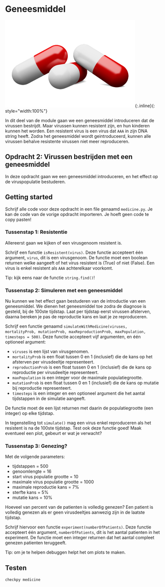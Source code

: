 # Geneesmiddel

![](medicine.png){:.inline}{: style="width:100%"}

In dit deel van de module gaan we een geneesmiddel introduceren dat de virussen bestrijdt.
Maar virussen kunnen resistent zijn, en hun kinderen kunnen het worden.
Een resistent virus is een virus dat `AAA` in zijn DNA string heeft.
Zodra het geneesmiddel wordt geintroduceerd, kunnen alle virussen behalve resistente virussen niet meer reproduceren.


## Opdracht 2: Virussen bestrijden met een geneesmiddel
In deze opdracht gaan we een geneesmiddel introduceren, en het effect op de viruspopulatie bestuderen.


## Getting started
Schrijf alle code voor deze opdracht in een file genaamd `medicine.py`.
Je kan de code van de vorige opdracht importeren. Je hoeft geen code te copy pasten!


### Tussenstap 1: Resistentie
Allereerst gaan we kijken of een virusgenoom resistent is.

Schrijf een functie `isResistent(virus)`.
Deze functie accepteert één argument, `virus`, dit is een virusgenoom.
De functie moet een boolean returnen welke aangeeft of het virus resistent is (True) of niet (False).
Een virus is enkel resistent als `AAA` achterelkaar voorkomt.

Tip: kijk eens naar de functie `string.find()`!


### Tussenstap 2: Simuleren met een geneesmiddel
Nu kunnen we het effect gaan bestuderen van de introductie van een geneesmiddel.
We dienen het geneesmiddel toe zodra de diagnose is gesteld, bij de 100ste tijdstap.
Laat per tijdstap eerst virussen afsterven, daarna bereken je pas de reproductie kans en laat je ze reproduceren.

Schrijf een functie genaamd `simulateWithMedicine(viruses, mortalityProb, mutationProb, maxReproductionProb, maxPopulation, timesteps = 500)`.
Deze functie accepteert vijf argumenten, en één optioneel argument:

* `viruses` is een lijst van virusgenomen.
* `mortalityProb` is een float tussen 0 en 1 (inclusief) die de kans op het afsterven per virusdeeltje representeert.
* `reproductionProb` is een float tussen 0 en 1 (inclusief) die de kans op reproductie per virusdeeltje representeert.
* `maxPopulation` is een integer voor de maximale populatiegrootte.
* `mutationProb` is een float tussen 0 en 1 (inclusief) die de kans op mutatie bij reproductie representeert.
* `timesteps` is een integer en een optioneel argument die het aantal tijdstappen in de simulatie aangeeft.

De functie moet de een lijst returnen met daarin de populatiegrootte (een integer) op elke tijdstap.

In tegenstelling tot `simulate()` mag een virus enkel reproduceren als het resistent is na de 100ste tijdstap.
Test ook deze functie goed! Maak eventueel een plot, gebeurt er wat je verwacht?


### Tussenstap 3: Genezing?
Met de volgende parameters:

* tijdstappen = 500
* genoomlengte = 16
* start virus populatie grootte = 10
* maximale virus populatie grootte = 1000
* maximale reproductie kans = 7%
* sterfte kans = 5%
* mutatie kans = 10%

Hoeveel van percent van de patienten is volledig genezen? Een patient is volledig genezen als er geen virusdeeltjes aanwezig zijn in de laatste tijdstap.

Schrijf hiervoor een functie `experiment(numberOfPatients)`.
Deze functie accepteert één argument, `numberOfPatients`, dit is het aantal patienten in het experiment.
De functie moet een integer returnen dat het aantal compleet genezen patienten teruggeeft.

Tip: om je te helpen debuggen helpt het om plots te maken.

## Testen

	checkpy medicine
